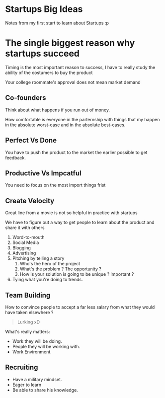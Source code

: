 # Startups Big Ideas

Notes from my first start to learn about Startups :p

# The single biggest reason why startups succeed

Timing is the most important reason to success, I have to really study the ability of the costumers to buy the product

Your college roommate's approval does not mean market demand

## Co-founders

Think about what happens if you run out of money.

How comfortable is everyone in the parternship with things that my happen in the absolute worst-case and in the absolute best-cases.

## Perfect Vs Done

You have to push the product to the market the earlier possible to get feedback.

## Productive Vs Impcatful

You need to focus on the most import things frist

## Create Velocity

Great line from a movie is not so helpful in practice with startups

We have to figure out a way to get people to learn about the product and share it with others

1. Word-to-mouth
2. Social Media
3. Blogging
4. Advertising
5. Pitching by telling a story
   1. Who's the hero of the project
   2. What's the problem ? The opportunity ?
   3. How is your solution is going to be unique ? Important ?
6. Tying what you're doing to trends.

## Team Building

How to convince people to accept a far less salary from what they would have taken elsewhere ?

> Lurking xD

What's really matters:

* Work they will be doing.
* People they will be working with.
* Work Environment.

## Recruiting

* Have a military mindset.
* Eager to learn
* Be able to share his knowledge.
